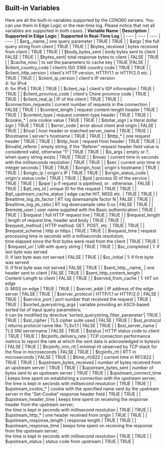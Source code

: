 ## Built-in Variables

Here are all the built-in variables supported by the CDN360 servers. You can use them in Edge Logic or the real-time log. Please notice that not all variables are supported in both cases.
| **Variable Name** | **Description** | **Supported in Edge Logic** | **Supported in Real-Time Log** |
| ---- | ---- | ---- | ---- |
| $arg__name_| one query parameter | <span class="badge green">TRUE</span> | <span class="badge green">TRUE</span> |
| $args | the full query string from client | TRUE | TRUE |
| $bytes_received | bytes received from client | TRUE | TRUE |
| $body_bytes_sent | body bytes sent to client | FALSE | TRUE |
| $bytes_sent| total response bytes to client | FALSE | TRUE |
| $cache_misc | to set the parameters to cache key | TRUE |FALSE |
| $client_country_code | client’s ISO 3166 country code | TRUE | TRUE |
| $client_http_version | client's HTTP version, HTTP/1.1 or HTTP/2.0 etc. | TRUE | TRUE |
| $client_ip_version | client's IP version <br> 4: for IPv4 <br> 6: for IPv6 | TRUE | TRUE |
| $client_isp | client's ISP information | TRUE | TRUE |
| $client_province_code | client's Chine province code | TRUE | TRUE |
| $client_real_ip | IP of the client | TRUE | TRUE |
| $connection_requests | current number of requests in the connection | FALSE | TRUE |
| $content_length | request content-length header | TRUE | TRUE |
| $content_type | request content-type header | TRUE | TRUE |
| $cookie_* | one cookie value | TRUE | TRUE |
| $dollar_sign | a literal dollar sign | TRUE | TRUE |
| $error_code | error about client and origin | FALSE | TRUE |
| $host | host header or matched server_name | TRUE | TRUE |
| $hostname | server's hostname | TRUE | TRUE |
| $http_* | one request header | TRUE | TRUE |
| $http_host | request Host header | TRUE | TRUE |
| $invalid_referer | empty string, if the “Referer” request header field value is considered valid, otherwise “1” | TRUE | TRUE |
| $is_args | empty or ?, when query string exists | TRUE | TRUE |
| $msec | current time in seconds with the milliseconds resolution | TRUE | TRUE |
| $sec | current unix time in integer seconds | TRUE | TRUE |
| $origin_host | origin's hostname | TRUE | TRUE |
| $origin_ip | origin's IP | TRUE | TRUE |
| $origin_status_code | origin's status code | TRUE | TRUE |
| $pid | process ID of the service | TRUE | TRUE |
| $pipe | p if request is pipelined, or . otherwise. | FALSE | TRUE |
| $qtl_req_id | unique ID for the request | TRUE | TRUE |
| $qtl_upstream_cache_status | edge cache HIT, MISS etc. | TRUE | TRUE |
| $realtime_log_ds_factor | RT log downsample factor N | FALSE | TRUE |
| $realtime_log_ds_ratio | RT log downsample ratio 0.xx | FALSE | TRUE |
| $remote_user | user name supplied with the Basic authentication | TRUE | TRUE |
| $request | full HTTP request line | TRUE | TRUE |
| $request_length | length of request line, header and body | TRUE | TRUE |
| $request_method | HTTP method: GET, POST, etc. | TRUE | TRUE |
| $request_scheme | http or https | TRUE | TRUE |
| $request_time | request processing time in seconds with a milliseconds resolution; <br> time elapsed since the first bytes were read from the client | TRUE | TRUE |
| $request_uri | URI with query string | TRUE | TRUE |
| $sc_completed | 1: if last byte was served <br> 0: if last byte was not served  | FALSE | TRUE |
| $sc_initial | 1: if first byte was served <br> 0: if first byte was not served | FALSE | TRUE |
| $sent_http__name_ | one header sent to client | FALSE | TRUE |
| $sent_http_content_length | Content-Length to client | FALSE | TRUE |
| $served_from_cache | 1: HIT on edge <br> 0: MISS on edge | TRUE | TRUE |
| $server_addr | IP address of the edge server | FALSE | TRUE |
| $server_protocol | HTTP/1.1 or HTTP/2.0 | FALSE | TRUE |
| $service_port | port number that received the request | TRUE | TRUE |
| $sorted_querystring_args | variable providing an ASCII-based sorted list of input query parameters; <br> it can be modified by directive 'sorted_querystring_filter_parameter'| TRUE | TRUE |
| $ssl_cipher | TLS cipher suite used | FALSE | TRUE |
| $ssl_protocol | returns protocol name like: TLSv1.1 | FALSE | TRUE |
| $ssl_server_name | TLS SNI servername | FALSE | TRUE |
| $status | HTTP status code to client | TRUE | TRUE |
| $tcpinfo_delivery_rate | TCP connection performance metrics to report the rate at which the sent data is acknowledged in bytes/s | FALSE | TRUE |
| $tcpinfo_min_rtt | minimal rtt observed by TCP stack for the flow in microseconds | FALSE | TRUE |
| $tcpinfo_rtt | RTT in microseconds | FALSE | TRUE |
| $time_rfc822 | current time in RFC822 | TRUE | TRUE |
| $upstream_bytes_received | number of bytes received from an upstream server | TRUE | TRUE |
| $upstream_bytes_sent | number of bytes sent to an upstream server | TRUE | TRUE |
| $upstream_connect_time | keeps time spent on establishing a connection with the upstream server; <br> the time is kept in seconds with millisecond resolution | TRUE | TRUE |
| $upstream_cookie_* | cookie with the specified name sent by the upstream server in the “Set-Cookie” response header field | TRUE | TRUE |
| $upstream_header_time | keeps time spent on receiving the response header from the upstream server; <br> the time is kept in seconds with millisecond resolution | TRUE | TRUE |
| $upstream_http_* | one header received from origin | TRUE | TRUE |
| $upstream_response_length | response length | TRUE | TRUE |
| $upstream_response_time | keeps time spent on receiving the response from the upstream server; <br> the time is kept in seconds with millisecond resolution | TRUE | TRUE |
| $upstream_status | status code from upstream | TRUE | TRUE |
